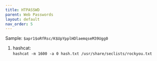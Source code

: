 ```yaml
---
title: HTPASSWD
parent: Web Passwords
layout: default
nav_order: 5
---
```


Sample: `$apr1$oRfRsc/K$UpYpplHDlaemqseM39Ugg0`

1. hashcat:\
   `hashcat -m 1600 -a 0 hash.txt /usr/share/seclists/rockyou.txt`